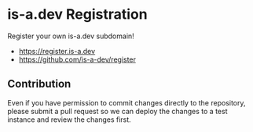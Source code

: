 # is-a.dev Registration

Register your own is-a.dev subdomain!

-   https://register.is-a.dev
-   https://github.com/is-a-dev/register

## Contribution

Even if you have permission to commit changes directly to the repository, please submit a pull request so we can deploy the changes to a test instance and review the changes first.
